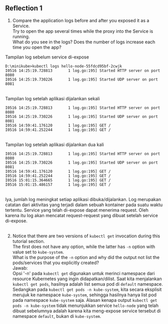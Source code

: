 ## Reflection 1
1. Compare the application logs before and after you exposed it as a Service. <br>
Try to open the app several times while the proxy into the Service is running. <br>
What do you see in the logs? Does the number of logs increase each time you open the app?<br>

Tampilan log sebelum service di-expose<br>
```
D:\minikube>kubectl logs hello-node-55fdcd95bf-2cwjk
I0516 14:25:19.728813       1 log.go:195] Started HTTP server on port 8080
I0516 14:25:19.730226       1 log.go:195] Started UDP server on port  8081
```
<br>
Tampilan log setelah aplikasi dijalankan sekali

```
I0516 14:25:19.728813       1 log.go:195] Started HTTP server on port 8080
I0516 14:25:19.730226       1 log.go:195] Started UDP server on port  8081
I0516 14:59:41.176120       1 log.go:195] GET /
I0516 14:59:41.252244       1 log.go:195] GET /
```

<br>
Tampilan log setelah aplikasi dijalankan dua kali

```
I0516 14:25:19.728813       1 log.go:195] Started HTTP server on port 8080
I0516 14:25:19.730226       1 log.go:195] Started UDP server on port  8081
I0516 14:59:41.176120       1 log.go:195] GET /
I0516 14:59:41.252244       1 log.go:195] GET /
I0516 15:01:15.364665       1 log.go:195] GET /
I0516 15:01:15.486157       1 log.go:195] GET /
```
<br>
Iya, jumlah log meningkat setiap aplikasi dibuka/dijalankan. Log merupakan catatan dari aktivitas yang terjadi dalam sebuah kontainer pada suatu waktu tertentu. Service yang telah di-expose dapat menerima request. Oleh karena itu log akan mencatat request-request yang dibuat setelah service di-expose.
<br>
<br>

2.  Notice that there are two versions of `kubectl get` invocation during this tutorial section.<br>
The first does not have any option, while the latter has `-n` option with value set to `kube-system`. <br>
What is the purpose of the `-n` option and why did the output not list the pods/services that you explicitly created? <br>
Jawab: <br>
Opsi '-n' pada `kubectl get` digunakan untuk merinci namespace dari resource Kubernetes yang ingin didapatkan/dilist. Saat kita menjalankan `kubectl get pods`, hasilnya adalah list semua pod di `default` namespace. Sedangkan pada `kubectl get pods -n kube-system`, kita secara eksplisit merujuk ke namespace `kube-system`, sehingga hasilnya hanya list pod pada namespace `kube-system` saja. Alasan kenapa output `kubectl get pods -n kube-system` tidak menunjukkan service `hello-node` yang telah dibuat sebelumnya adalah karena kita meng-expose service tersebut di namespace `default`, bukan di `kube-system`. 
